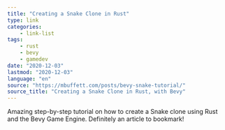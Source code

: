 ```yaml
---
title: "Creating a Snake Clone in Rust"
type: link
categories:
    - link-list
tags:
    - rust
    - bevy
    - gamedev
date: "2020-12-03"
lastmod: "2020-12-03"
language: "en"
source: "https://mbuffett.com/posts/bevy-snake-tutorial/"
source_title: "Creating a Snake Clone in Rust, with Bevy"
---
```


Amazing step-by-step tutorial on how to create a Snake clone using Rust and the Bevy Game Engine. Definitely an article to bookmark!
